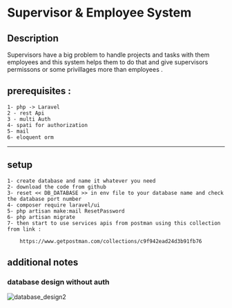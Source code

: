 # Supervisor & Employee System

## Description

Supervisors have a big problem to handle projects and tasks with them employees and this system helps them to do that and give supervisors permissons or some privillages more than employees .

## prerequisites :

    1- php -> Laravel
    2 - rest Api
    3 - multi Auth
    4- spati for authorization
    5- mail
    6- eloquent orm
___________________________________________

## setup

    1- create database and name it whatever you need 
    2- download the code from github
    3- reset << DB_DATABASE >> in env file to your database name and check the database port number
    4- composer require laravel/ui
    5- php artisan make:mail ResetPassword
    6- php artisan migrate
    7- then start to use services apis from postman using this collection from link : 
        
        https://www.getpostman.com/collections/c9f942ead24d3b91fb76
    
## additional notes

### database design without auth
![database_design2](https://user-images.githubusercontent.com/56012558/192781601-e893f1a9-3134-46a4-854d-76c1a7b38db9.PNG)

    

